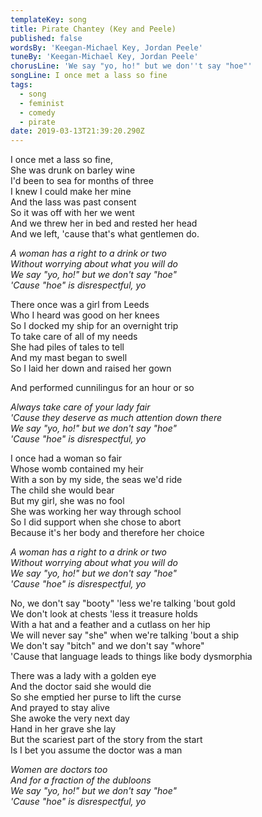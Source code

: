 ```yaml
---
templateKey: song
title: Pirate Chantey (Key and Peele)
published: false
wordsBy: 'Keegan-Michael Key, Jordan Peele'
tuneBy: 'Keegan-Michael Key, Jordan Peele'
chorusLine: 'We say "yo, ho!" but we don''t say "hoe"'
songLine: I once met a lass so fine
tags:
  - song
  - feminist
  - comedy
  - pirate
date: 2019-03-13T21:39:20.290Z
---
```

I once met a lass so fine,\
She was drunk on barley wine\
I'd been to sea for months of three\
I knew I could make her mine\
And the lass was past consent\
So it was off with her we went\
And we threw her in bed and rested her head\
And we left, 'cause that's what gentlemen do.

_A woman has a right to a drink or two_\
_Without worrying about what you will do_\
_We say "yo, ho!" but we don't say "hoe"_\
_'Cause "hoe" is disrespectful, yo_

There once was a girl from Leeds\
Who I heard was good on her knees\
So I docked my ship for an overnight trip\
To take care of all of my needs\
She had piles of tales to tell\
And my mast began to swell\
So I laid her down and raised her gown

And performed cunnilingus for an hour or so

_Always take care of your lady fair_\
_'Cause they deserve as much attention down there_\
_We say "yo, ho!" but we don't say "hoe"_\
_'Cause "hoe" is disrespectful, yo_

I once had a woman so fair\
Whose womb contained my heir\
With a son by my side, the seas we'd ride\
The child she would bear\
But my girl, she was no fool\
She was working her way through school\
So I did support when she chose to abort\
Because it's her body and therefore her choice

_A woman has a right to a drink or two_\
_Without worrying about what you will do_\
_We say "yo, ho!" but we don't say "hoe"_\
_'Cause "hoe" is disrespectful, yo_

No, we don't say "booty" 'less we're talking 'bout gold\
We don't look at chests 'less it treasure holds\
With a hat and a feather and a cutlass on her hip\
We will never say "she" when we're talking 'bout a ship\
We don't say "bitch" and we don't say "whore"\
'Cause that language leads to things like body dysmorphia

There was a lady with a golden eye\
And the doctor said she would die\
So she emptied her purse to lift the curse\
And prayed to stay alive\
She awoke the very next day\
Hand in her grave she lay\
But the scariest part of the story from the start\
Is I bet you assume the doctor was a man

_Women are doctors too_\
_And for a fraction of the dubloons_\
_We say "yo, ho!" but we don't say "hoe"_\
_'Cause "hoe" is disrespectful, yo_
